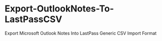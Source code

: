 # Export-OutlookNotes-To-LastPassCSV
Export Microsoft Outlook Notes Into LastPass Generic CSV Import Format
